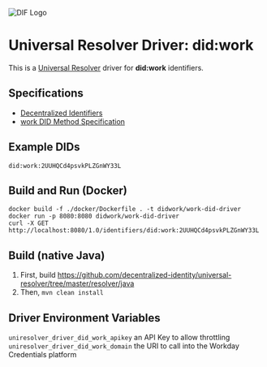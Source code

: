 ![DIF Logo](https://raw.githubusercontent.com/decentralized-identity/decentralized-identity.github.io/master/images/logo-small.png)

# Universal Resolver Driver: did:work

This is a [Universal Resolver](https://github.com/decentralized-identity/universal-resolver/) driver for **did:work** identifiers.

## Specifications

* [Decentralized Identifiers](https://w3c-ccg.github.io/did-spec/)
* [work DID Method Specification](https://todo.com)

## Example DIDs

```
did:work:2UUHQCd4psvkPLZGnWY33L

```

## Build and Run (Docker)
```
docker build -f ./docker/Dockerfile . -t didwork/work-did-driver
docker run -p 8080:8080 didwork/work-did-driver
curl -X GET http://localhost:8080/1.0/identifiers/did:work:2UUHQCd4psvkPLZGnWY33L

```

## Build (native Java)

 1. First, build https://github.com/decentralized-identity/universal-resolver/tree/master/resolver/java
 1. Then, `mvn clean install`

## Driver Environment Variables

`uniresolver_driver_did_work_apikey` an API Key to allow throttling
`uniresolver_driver_did_work_domain` the URI to call into the Workday Credentials platform

